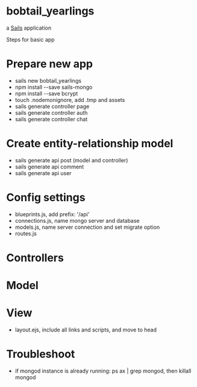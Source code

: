 # bobtail_yearlings

a [Sails](http://sailsjs.org) application

Steps for basic app

Prepare new app
===============
* sails new bobtail_yearlings
* npm install --save sails-mongo
* npm install --save bcrypt
* touch .nodemonignore, add .tmp and assets
* sails generate controller page
* sails generate controller auth
* sails generate controller chat

Create entity-relationship model
================================
* sails generate api post (model and controller)
* sails generate api comment
* sails generate api user

Config settings
===============
* blueprints.js, add prefix: '/api'
* connections.js, name mongo server and database
* models.js, name server connection and set migrate option
* routes.js

Controllers
===========

Model
=====

View
====
* layout.ejs, include all links and scripts, and move to head

Troubleshoot
============
* if mongod instance is already running: ps ax | grep mongod, then killall mongod
